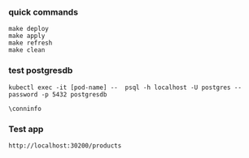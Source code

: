 ### quick commands
```
make deploy
make apply
make refresh
make clean
```

### test postgresdb
```
kubectl exec -it [pod-name] --  psql -h localhost -U postgres --password -p 5432 postgresdb

\conninfo
```

### Test app
```
http://localhost:30200/products
```